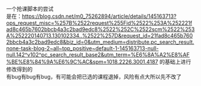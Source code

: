 一个抢课脚本的尝试  
是在：https://blog.csdn.net/m0_75262894/article/details/145163713?ops_request_misc=%257B%2522request%255Fid%2522%253A%252221fad8c465b7602bbcb4a3c2bad9edc8%2522%252C%2522scm%2522%253A%252220140713.130102334..%2522%257D&request_id=21fad8c465b7602bbcb4a3c2bad9edc8&biz_id=0&utm_medium=distribute.pc_search_result.none-task-blog-2~all~top_positive~default-1-145163713-null-null.142^v102^pc_search_result_base2&utm_term=%E6%8A%A2%E8%AF%BE%E8%84%9A%E6%9C%AC&spm=1018.2226.3001.4187 的基础上进行修改得到的  
有bug有bug有bug，有可能会把已选的课程退掉，风险有点大所以先不改了
